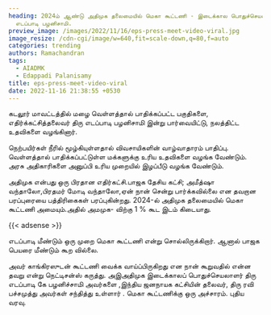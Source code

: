 ```yaml
---
heading: 2024ம் ஆண்டு அதிமுக தலைமையில் மெகா கூட்டணி - இடைக்கால பொதுச்செயலாளர்
  எடப்பாடி பழனிசாமி.
preview_image: /images/2022/11/16/eps-press-meet-video-viral.jpg
image_resize: /cdn-cgi/image/w=640,fit=scale-down,q=80,f=auto
categories: trending
authors: Ramachandran
tags:
  - AIADMK
  - Edappadi Palanisamy
title: eps-press-meet-video-viral
date: 2022-11-16 21:38:55 +0530
---
```



கடலூர் மாவட்டத்தில் மழை வெள்ளத்தால் பாதிக்கப்பட்ட பகுதிகளை, எதிர்க்கட்சித்தலைவர் திரு எடப்பாடி பழனிசாமி இன்று பார்வையிட்டு, நலத்திட்ட உதவிகளை வழங்கினார்.

நெற்பயிர்கள் நீரில் மூழ்கியுள்ளதால் விவசாயிகளின் வாழ்வாதாரம் பாதிப்பு. வெள்ளத்தால் பாதிக்கப்பட்டுள்ள மக்களுக்கு உரிய உதவிகளை வழங்க வேண்டும். அரசு அதிகாரிகளை அனுப்பி உரிய முறையில் இழப்பீடு வழங்க வேண்டும்.

அதிமுக என்பது ஒரு பிரதான எதிர்கட்சி.பாஜக தேசிய கட்சி; அமீத்ஷா வந்தாலோ,பிரதமர் மோடி வந்தாலோ,ஏன் நான் சென்று பார்க்கவில்லை என தவறான பரப்புரையை பத்திரிகைகள் பரப்புகின்றது. 2024-ல் அதிமுக தலைமையில் மெகா கூட்டணி அமையும்.அதில் அமமுக- விற்கு 1 % கூட இடம் கிடையாது. 

{{< adsense >}}

எடப்பாடி மீண்டும் ஒரு முறை மெகா கூட்டணி என்று சொல்லிருக்கிறார். ஆனால் பாஜக பெயரை மீண்டும் கூற வில்லை.

அவர் காங்கிரஸுடன் கூட்டணி வைக்க வாய்ப்பிருகிறது என நான் கூறுவதில் என்ன தவறு என்று நெட்டிசன்ஸ் கருத்து. அஇஅதிமுக இடைக்காலப் பொதுச்செயலாளர் திரு எடப்பாடி கே பழனிச்சாமி அவர்களை ,இந்திய ஜனநாயக கட்சியின் தலைவர், திரு ரவி பச்சமுத்து அவர்கள் சந்தித்து உள்ளார் .
மெகா கூட்டணிக்கு ஒரு அச்சாரம். புதிய வரவு.